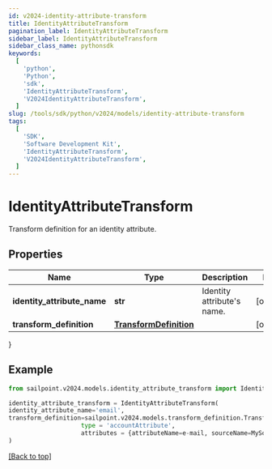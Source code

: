 ```yaml
---
id: v2024-identity-attribute-transform
title: IdentityAttributeTransform
pagination_label: IdentityAttributeTransform
sidebar_label: IdentityAttributeTransform
sidebar_class_name: pythonsdk
keywords:
  [
    'python',
    'Python',
    'sdk',
    'IdentityAttributeTransform',
    'V2024IdentityAttributeTransform',
  ]
slug: /tools/sdk/python/v2024/models/identity-attribute-transform
tags:
  [
    'SDK',
    'Software Development Kit',
    'IdentityAttributeTransform',
    'V2024IdentityAttributeTransform',
  ]
---
```


# IdentityAttributeTransform

Transform definition for an identity attribute.

## Properties

| Name | Type | Description | Notes |
| --- | --- | --- | --- |
| **identity_attribute_name** | **str** | Identity attribute's name. | [optional] |
| **transform_definition** | [**TransformDefinition**](transform-definition) |  | [optional] |

}

## Example

```python
from sailpoint.v2024.models.identity_attribute_transform import IdentityAttributeTransform

identity_attribute_transform = IdentityAttributeTransform(
identity_attribute_name='email',
transform_definition=sailpoint.v2024.models.transform_definition.TransformDefinition(
                    type = 'accountAttribute',
                    attributes = {attributeName=e-mail, sourceName=MySource, sourceId=2c9180877a826e68017a8c0b03da1a53}, )
)

```

[[Back to top]](#)
